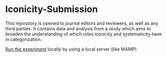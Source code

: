 # Iconicity-Submission
This repository is opened to journal editors and reviewers, as well as any third parties. It contains data and analysis from a study which aims to broaden the understanding of which roles iconicity and systematicity have in categorization. 

[Run the experiment](http://languageevolution.com/stekic/) locally by using a local server (like MAMP). 
